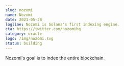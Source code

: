 ```yaml
---
slug: nozomi
name: Nozomi
date: 2021-05-28
logline: Nozomi is Solana's first indexing engine.
cta: https://twitter.com/nozomihq
category: oracle
logo: /img/nozomi.svg
status: building
---
```


Nozomi's goal is to index the entire blockchain.
